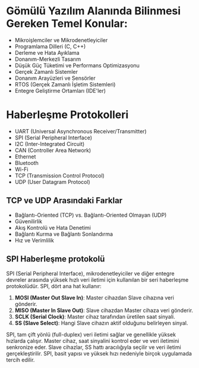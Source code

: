 # Gömülü Yazılım Alanında Bilinmesi Gereken Temel Konular:

- Mikroişlemciler ve Mikrodenetleyiciler
- Programlama Dilleri (C, C++)
- Derleme ve Hata Ayıklama
- Donanım-Merkezli Tasarım
- Düşük Güç Tüketimi ve Performans Optimizasyonu
- Gerçek Zamanlı Sistemler
- Donanım Arayüzleri ve Sensörler
- RTOS (Gerçek Zamanlı İşletim Sistemleri)
- Entegre Geliştirme Ortamları (IDE'ler)


# Haberleşme Protokolleri

- UART (Universal Asynchronous Receiver/Transmitter)
- SPI (Serial Peripheral Interface)
- I2C (Inter-Integrated Circuit)
- CAN (Controller Area Network)
- Ethernet
- Bluetooth
- Wi-Fi
- TCP (Transmission Control Protocol)
- UDP (User Datagram Protocol)

## TCP ve UDP Arasındaki Farklar

- Bağlantı-Oriented (TCP) vs. Bağlantı-Oriented Olmayan (UDP)
- Güvenilirlik
- Akış Kontrolü ve Hata Denetimi
- Bağlantı Kurma ve Bağlantı Sonlandırma
- Hız ve Verimlilik


## SPI Haberleşme protokolü

SPI (Serial Peripheral Interface), mikrodenetleyiciler ve diğer entegre devreler arasında yüksek hızlı veri iletimi için kullanılan bir seri haberleşme protokolüdür. SPI, dört ana hat kullanır:

1. **MOSI (Master Out Slave In)**: Master cihazdan Slave cihazına veri gönderir.
2. **MISO (Master In Slave Out)**: Slave cihazdan Master cihaza veri gönderir.
3. **SCLK (Serial Clock)**: Master cihaz tarafından üretilen saat sinyali.
4. **SS (Slave Select)**: Hangi Slave cihazın aktif olduğunu belirleyen sinyal.

SPI, tam çift yönlü (full-duplex) veri iletimi sağlar ve genellikle yüksek hızlarda çalışır. Master cihaz, saat sinyalini kontrol eder ve veri iletimini senkronize eder. Slave cihazlar, SS hattı aracılığıyla seçilir ve veri iletimi gerçekleştirilir. SPI, basit yapısı ve yüksek hızı nedeniyle birçok uygulamada tercih edilir.
